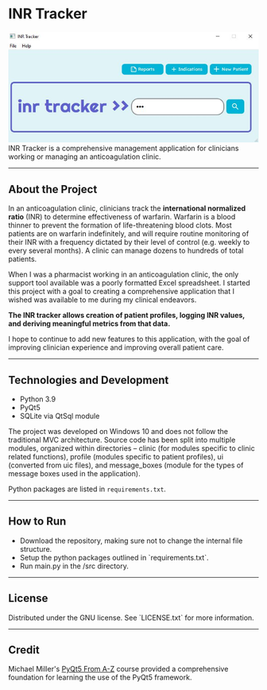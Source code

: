# INR Tracker

<img src = "resource/screenshot/main.JPG"><br>
INR Tracker is a comprehensive management application for clinicians working or managing an anticoagulation clinic.

<hr>

<h2> About the Project</h2>
In an anticoagulation clinic, clinicians track the <b>international normalized ratio</b> (INR) to determine effectiveness of 
warfarin. Warfarin is a blood thinner to prevent the formation of life-threatening blood clots. 
Most patients are on warfarin indefinitely, and will require routine monitoring of their INR with a frequency dictated 
by their level of control (e.g. weekly to every several months).  A clinic can manage dozens to hundreds of total 
patients.

When I was a pharmacist working in an anticoagulation clinic, the only support tool available was a poorly formatted 
Excel spreadsheet. I started this project with a goal to creating a comprehensive application that I wished was 
available to me during my clinical endeavors. 

<b>The INR tracker allows creation of patient profiles, logging INR values, 
and deriving meaningful metrics from that data. </b>

I hope to continue to add new features to this application, with the 
goal of improving clinician experience and improving overall patient care.

<hr>

<h2>Technologies and Development</h2>
<ul>
<li>Python 3.9</li>
<li>PyQt5</li>
<li>SQLite via QtSql module</li>
</ul>

The project was developed on Windows 10 and does not follow the traditional MVC architecture. Source code has been 
split into multiple modules, organized within directories – clinic (for modules specific to clinic related functions), 
profile (modules specific to patient profiles), ui (converted from uic files), and message_boxes (module for the 
types of message boxes used in the application). 

Python packages are listed in `requirements.txt`.

<hr>
<h2>How to Run</h2>
<ul>
<li>Download the repository, making sure not to change the internal file structure.</li>
<li>Setup the python packages outlined in `requirements.txt`.</li>
<li>Run main.py in the /src directory.</li>
</ul>

<hr>

<h2>License</h2>
Distributed under the GNU license. See `LICENSE.txt` for more information.

<hr>

<h2>Credit</h2>
Michael Miller's <a href="https://www.udemy.com/course/pyqt5-from-a-z/">PyQt5 From A-Z</a> course provided a comprehensive foundation for learning the use of the PyQt5 framework.
